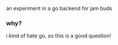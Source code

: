 an experiment in a go backend for jam buds

### why?

i kind of hate go, so this is a good question! 